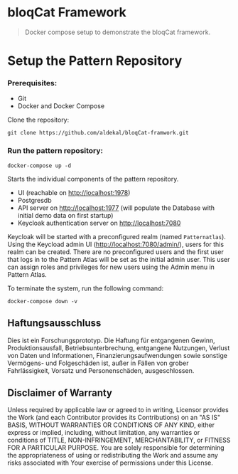 # bloqCat Framework
> Docker compose setup to demonstrate the bloqCat framework.
# Setup the Pattern Repository
### Prerequisites:

* Git
* Docker and Docker Compose

Clone the repository:

```shell
git clone https://github.com/aldekal/bloqCat-framwork.git
```


### Run the pattern repository:

```shell
docker-compose up -d
```

Starts the individual components of the pattern repository.
 - UI (reachable on <http://localhost:1978>)
 - Postgresdb 
 - API server on <http://localhost:1977> (will populate the Database with initial demo data on first startup)
 - Keycloak authentication server on <http://localhost:7080>

Keycloak will be started with a preconfigured realm (named ``Patternatlas``).
Using the Keycload admin UI (<http://localhost:7080/admin/>), users for this realm can be created. 
There are no preconfigured users and the first user that logs in to the Pattern Atlas will be set as the initial admin user. 
This user can assign roles and privileges for new users using the Admin menu in Pattern Atlas.

To terminate the system, run the following command:

```shell
docker-compose down -v
```


## Haftungsausschluss

 Dies ist ein Forschungsprototyp.
 Die Haftung für entgangenen Gewinn, Produktionsausfall, Betriebsunterbrechung, entgangene Nutzungen, Verlust von Daten und Informationen, Finanzierungsaufwendungen sowie sonstige Vermögens- und Folgeschäden ist, außer in Fällen von grober Fahrlässigkeit, Vorsatz und Personenschäden, ausgeschlossen.

 ## Disclaimer of Warranty

 Unless required by applicable law or agreed to in writing, Licensor provides the Work (and each Contributor provides its Contributions) on an "AS IS" BASIS, WITHOUT WARRANTIES OR CONDITIONS OF ANY KIND, either express or implied, including, without limitation, any warranties or conditions of TITLE, NON-INFRINGEMENT, MERCHANTABILITY, or FITNESS FOR A PARTICULAR PURPOSE.
 You are solely responsible for determining the appropriateness of using or redistributing the Work and assume any risks associated with Your exercise of permissions under this License.